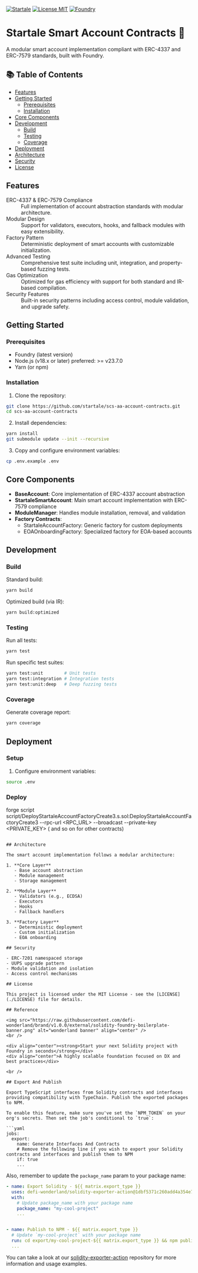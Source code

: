 [![Startale](https://img.shields.io/badge/Made_with_%F0%9F%8D%8A_by-Startale-ff4e17?style=flat)](https://startale.com) [![License MIT](https://img.shields.io/badge/License-MIT-blue?&style=flat)](./LICENSE) [![Foundry](https://img.shields.io/badge/Built%20with-Foundry-FFBD10.svg)](https://getfoundry.sh/)

# Startale Smart Account Contracts 🚀

A modular smart account implementation compliant with ERC-4337 and ERC-7579 standards, built with Foundry.

## 📚 Table of Contents

- [Features](#features)
- [Getting Started](#getting-started)
  - [Prerequisites](#prerequisites)
  - [Installation](#installation)
- [Core Components](#core-components)
- [Development](#development)
  - [Build](#build)
  - [Testing](#testing)
  - [Coverage](#coverage)
- [Deployment](#deployment)
- [Architecture](#architecture)
- [Security](#security)
- [License](#license)

## Features

<dl>
  <dt>ERC-4337 & ERC-7579 Compliance</dt>
  <dd>Full implementation of account abstraction standards with modular architecture.</dd>

  <dt>Modular Design</dt>
  <dd>Support for validators, executors, hooks, and fallback modules with easy extensibility.</dd>

  <dt>Factory Pattern</dt>
  <dd>Deterministic deployment of smart accounts with customizable initialization.</dd>

  <dt>Advanced Testing</dt>
  <dd>Comprehensive test suite including unit, integration, and property-based fuzzing tests.</dd>

  <dt>Gas Optimization</dt>
  <dd>Optimized for gas efficiency with support for both standard and IR-based compilation.</dd>

  <dt>Security Features</dt>
  <dd>Built-in security patterns including access control, module validation, and upgrade safety.</dd>
</dl>

## Getting Started

### Prerequisites

- Foundry (latest version)
- Node.js (v18.x or later) preferred: >= v23.7.0
- Yarn (or npm)

### Installation

1. Clone the repository:
```bash
git clone https://github.com/startale/scs-aa-account-contracts.git
cd scs-aa-account-contracts
```

2. Install dependencies:
```bash
yarn install
git submodule update --init --recursive
```

3. Copy and configure environment variables:
```bash
cp .env.example .env
```

## Core Components

- **BaseAccount**: Core implementation of ERC-4337 account abstraction
- **StartaleSmartAccount**: Main smart account implementation with ERC-7579 compliance
- **ModuleManager**: Handles module installation, removal, and validation
- **Factory Contracts**: 
  - StartaleAccountFactory: Generic factory for custom deployments
  - EOAOnboardingFactory: Specialized factory for EOA-based accounts

## Development

### Build

Standard build:
```bash
yarn build
```

Optimized build (via IR):
```bash
yarn build:optimized
```

### Testing

Run all tests:
```bash
yarn test
```

Run specific test suites:
```bash
yarn test:unit        # Unit tests
yarn test:integration # Integration tests
yarn test:unit:deep   # Deep fuzzing tests
```

### Coverage

Generate coverage report:
```bash
yarn coverage
```

## Deployment

### Setup

1. Configure environment variables:
```bash
source .env
```

### Deploy

forge script script/DeployStartaleAccountFactoryCreate3.s.sol:DeployStartaleAccountFactoryCreate3 --rpc-url <RPC_URL> --broadcast --private-key <PRIVATE_KEY>
( and so on for other contracts)

```

## Architecture

The smart account implementation follows a modular architecture:

1. **Core Layer**
   - Base account abstraction
   - Module management
   - Storage management

2. **Module Layer**
   - Validators (e.g., ECDSA)
   - Executors
   - Hooks
   - Fallback handlers

3. **Factory Layer**
   - Deterministic deployment
   - Custom initialization
   - EOA onboarding

## Security

- ERC-7201 namespaced storage
- UUPS upgrade pattern
- Module validation and isolation
- Access control mechanisms

## License

This project is licensed under the MIT License - see the [LICENSE](./LICENSE) file for details.

## Reference 

<img src="https://raw.githubusercontent.com/defi-wonderland/brand/v1.0.0/external/solidity-foundry-boilerplate-banner.png" alt="wonderland banner" align="center" />
<br />

<div align="center"><strong>Start your next Solidity project with Foundry in seconds</strong></div>
<div align="center">A highly scalable foundation focused on DX and best practices</div>

<br />

## Export And Publish

Export TypeScript interfaces from Solidity contracts and interfaces providing compatibility with TypeChain. Publish the exported packages to NPM.

To enable this feature, make sure you've set the `NPM_TOKEN` on your org's secrets. Then set the job's conditional to `true`:

```yaml
jobs:
  export:
    name: Generate Interfaces And Contracts
    # Remove the following line if you wish to export your Solidity contracts and interfaces and publish them to NPM
    if: true
    ...
```

Also, remember to update the `package_name` param to your package name:

```yaml
- name: Export Solidity - ${{ matrix.export_type }}
  uses: defi-wonderland/solidity-exporter-action@1dbf5371c260add4a354e7a8d3467e5d3b9580b8
  with:
    # Update package_name with your package name
    package_name: "my-cool-project"
    ...


- name: Publish to NPM - ${{ matrix.export_type }}
  # Update `my-cool-project` with your package name
  run: cd export/my-cool-project-${{ matrix.export_type }} && npm publish --access public
  ...
```

You can take a look at our [solidity-exporter-action](https://github.com/defi-wonderland/solidity-exporter-action) repository for more information and usage examples.
